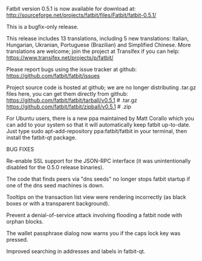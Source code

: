 Fatbit version 0.5.1 is now available for download at:
http://sourceforge.net/projects/fatbit/files/Fatbit/fatbit-0.5.1/

This is a bugfix-only release.

This release includes 13 translations, including 5 new translations:
Italian, Hungarian, Ukranian, Portuguese (Brazilian) and Simplified Chinese.
More translations are welcome; join the project at Transifex if you can help:
https://www.transifex.net/projects/p/fatbit/

Please report bugs using the issue tracker at github:
https://github.com/fatbit/fatbit/issues

Project source code is hosted at github; we are no longer
distributing .tar.gz files here, you can get them
directly from github:
https://github.com/fatbit/fatbit/tarball/v0.5.1  # .tar.gz
https://github.com/fatbit/fatbit/zipball/v0.5.1  # .zip

For Ubuntu users, there is a new ppa maintained by Matt Corallo which
you can add to your system so that it will automatically keep
fatbit up-to-date.  Just type
sudo apt-add-repository ppa:fatbit/fatbit
in your terminal, then install the fatbit-qt package.


BUG FIXES

Re-enable SSL support for the JSON-RPC interface (it was unintentionally
disabled for the 0.5.0 release binaries).

The code that finds peers via "dns seeds" no longer stops fatbit startup
if one of the dns seed machines is down.

Tooltips on the transaction list view were rendering incorrectly (as black boxes
or with a transparent background).

Prevent a denial-of-service attack involving flooding a fatbit node with
orphan blocks.

The wallet passphrase dialog now warns you if the caps lock key was pressed.

Improved searching in addresses and labels in fatbit-qt.

